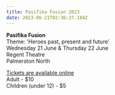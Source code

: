 ```yaml
---
title: Pasifika Fusion 2023
date: 2023-06-21T02:36:37.184Z
---
```

**Pasifika Fusion**  
Theme: 'Heroes past, present and future'  
Wednesday 21 June & Thursday 22 June  
Regent Theatre  
Palmerston North

[Tickets are available online](https://premier.ticketek.co.nz/shows/show.aspx?sh=PASIFIKA23&fbclid=IwAR3NM6p3oBnKFw_qHQZ3aCjsJFme-7p9lM69_2AzcPALIdUAge2-YnZ8UOg)  
Adult - $10  
Children (under 12) - $5